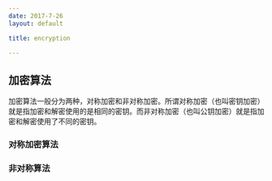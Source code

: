 ```yaml
---
date: 2017-7-26
layout: default

title: encryption

---
```


## 加密算法

加密算法一般分为两种，对称加密和非对称加密。所谓对称加密（也叫密钥加密）就是指加密和解密使用的是相同的密钥。而非对称加密（也叫公钥加密）就是指加密和解密使用了不同的密钥。


### 对称加密算法

### 非对称算法






















